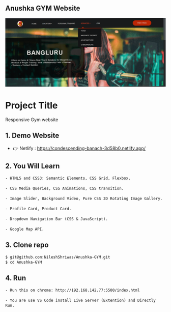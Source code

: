 ## Anushka GYM Website

![Anushka GYM](gym.jpg)

# Project Title

Responsive Gym website 

## 1. Demo Website

- 👉 Netlify : https://condescending-banach-3d58b0.netlify.app/


## 2. You Will Learn
```
- HTML5 and CSS3: Semantic Elements, CSS Grid, Flexbox.

- CSS Media Queries, CSS Animations, CSS transition.

- Image Slider, Background Video, Pure CSS 3D Rotating Image Gallery.

- Profile Card, Product Card.

- Dropdown Navigation Bar (CSS & JavaScript).

- Google Map API.
```

## 3. Clone repo

```
$ git@github.com:NileshShriwas/Anushka-GYM.git
$ cd Anushka-GYM
```
## 4. Run 
```
- Run this on chrome: http://192.168.142.77:5500/index.html

- You are use VS Code install Live Server (Extention) and Directly Run.
